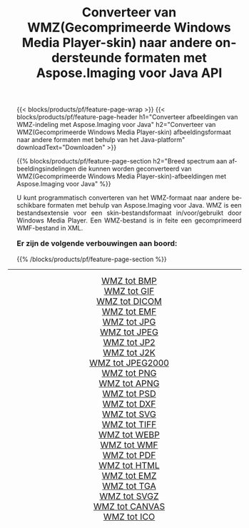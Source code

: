 ﻿---
title: Converteer van WMZ(Gecomprimeerde Windows Media Player-skin) naar andere ondersteunde formaten met Aspose.Imaging voor Java API 
weight: 3920
url: /nl/java/conversion/from/wmz/ 
lang: nl
langdirlevel: 2
locales: zh-hans,ja,it,ru,de,es,fr,nl,id,lt,pl,pt,vi,tr,ko,zh-hant,ar,hi,th,sv,cs,uk,he
description: Aspose.Imaging kan eenvoudig converteren van WMZ(Gecomprimeerde Windows Media Player-skin) naar andere formaten met behulp van het Java-platform
---

{{< blocks/products/pf/feature-page-wrap >}}
{{< blocks/products/pf/feature-page-header h1="Converteer afbeeldingen van WMZ-indeling met Aspose.Imaging voor Java" h2="Converteer van WMZ(Gecomprimeerde Windows Media Player-skin) afbeeldingsformaat naar andere formaten met behulp van het Java-platform" downloadText="Downloaden" >}}


{{% blocks/products/pf/feature-page-section  h2="Breed spectrum aan afbeeldingsindelingen die kunnen worden geconverteerd van WMZ(Gecomprimeerde Windows Media Player-skin)-afbeeldingen met Aspose.Imaging voor Java" %}}
<p align=justify>U kunt programmatisch converteren van het WMZ-formaat naar andere beschikbare formaten met behulp van
Aspose.Imaging voor Java. WMZ is een bestandsextensie voor een skin-bestandsformaat in/voor/gebruikt door Windows Media Player. Een WMZ-bestand is in feite een gecomprimeerd WMF-bestand in XML.</p>
<h3 style="margin-top:16px;">
Er zijn de volgende verbouwingen aan boord:
</h3>
{{% /blocks/products/pf/feature-page-section %}}
<div class="container-fluid productfamilypage bg-gray">
    <div class="convertypes bg-gray agp-content section">
        <div class="container">
		<hr style="margin-left:-20px;"/>
		<div class="row other-converters" style="gap: 10px;font-size: 19px;text-align:center;">
		    <div class='col-md-3 other-converter remove-lp remove-rp'><a href="/imaging/nl/java/conversion/wmz-to-bmp/" style="padding:15px;">WMZ tot BMP</a></div><div class='col-md-3 other-converter remove-lp remove-rp'><a href="/imaging/nl/java/conversion/wmz-to-gif/" style="padding:15px;">WMZ tot GIF</a></div><div class='col-md-3 other-converter remove-lp remove-rp'><a href="/imaging/nl/java/conversion/wmz-to-dicom/" style="padding:15px;">WMZ tot DICOM</a></div><div class='col-md-3 other-converter remove-lp remove-rp'><a href="/imaging/nl/java/conversion/wmz-to-emf/" style="padding:15px;">WMZ tot EMF</a></div><div class='col-md-3 other-converter remove-lp remove-rp'><a href="/imaging/nl/java/conversion/wmz-to-jpg/" style="padding:15px;">WMZ tot JPG</a></div><div class='col-md-3 other-converter remove-lp remove-rp'><a href="/imaging/nl/java/conversion/wmz-to-jpeg/" style="padding:15px;">WMZ tot JPEG</a></div><div class='col-md-3 other-converter remove-lp remove-rp'><a href="/imaging/nl/java/conversion/wmz-to-jp2/" style="padding:15px;">WMZ tot JP2</a></div><div class='col-md-3 other-converter remove-lp remove-rp'><a href="/imaging/nl/java/conversion/wmz-to-j2k/" style="padding:15px;">WMZ tot J2K</a></div><div class='col-md-3 other-converter remove-lp remove-rp'><a href="/imaging/nl/java/conversion/wmz-to-jpeg2000/" style="padding:15px;">WMZ tot JPEG2000</a></div><div class='col-md-3 other-converter remove-lp remove-rp'><a href="/imaging/nl/java/conversion/wmz-to-png/" style="padding:15px;">WMZ tot PNG</a></div><div class='col-md-3 other-converter remove-lp remove-rp'><a href="/imaging/nl/java/conversion/wmz-to-apng/" style="padding:15px;">WMZ tot APNG</a></div><div class='col-md-3 other-converter remove-lp remove-rp'><a href="/imaging/nl/java/conversion/wmz-to-psd/" style="padding:15px;">WMZ tot PSD</a></div><div class='col-md-3 other-converter remove-lp remove-rp'><a href="/imaging/nl/java/conversion/wmz-to-dxf/" style="padding:15px;">WMZ tot DXF</a></div><div class='col-md-3 other-converter remove-lp remove-rp'><a href="/imaging/nl/java/conversion/wmz-to-svg/" style="padding:15px;">WMZ tot SVG</a></div><div class='col-md-3 other-converter remove-lp remove-rp'><a href="/imaging/nl/java/conversion/wmz-to-tiff/" style="padding:15px;">WMZ tot TIFF</a></div><div class='col-md-3 other-converter remove-lp remove-rp'><a href="/imaging/nl/java/conversion/wmz-to-webp/" style="padding:15px;">WMZ tot WEBP</a></div><div class='col-md-3 other-converter remove-lp remove-rp'><a href="/imaging/nl/java/conversion/wmz-to-wmf/" style="padding:15px;">WMZ tot WMF</a></div><div class='col-md-3 other-converter remove-lp remove-rp'><a href="/imaging/nl/java/conversion/wmz-to-pdf/" style="padding:15px;">WMZ tot PDF</a></div><div class='col-md-3 other-converter remove-lp remove-rp'><a href="/imaging/nl/java/conversion/wmz-to-html/" style="padding:15px;">WMZ tot HTML</a></div><div class='col-md-3 other-converter remove-lp remove-rp'><a href="/imaging/nl/java/conversion/wmz-to-emz/" style="padding:15px;">WMZ tot EMZ</a></div><div class='col-md-3 other-converter remove-lp remove-rp'><a href="/imaging/nl/java/conversion/wmz-to-tga/" style="padding:15px;">WMZ tot TGA</a></div><div class='col-md-3 other-converter remove-lp remove-rp'><a href="/imaging/nl/java/conversion/wmz-to-svgz/" style="padding:15px;">WMZ tot SVGZ</a></div><div class='col-md-3 other-converter remove-lp remove-rp'><a href="/imaging/nl/java/conversion/wmz-to-canvas/" style="padding:15px;">WMZ tot CANVAS</a></div><div class='col-md-3 other-converter remove-lp remove-rp'><a href="/imaging/nl/java/conversion/wmz-to-ico/" style="padding:15px;">WMZ tot ICO</a></div>
                </div>
        </div>
    </div>
</div>
<br/>

